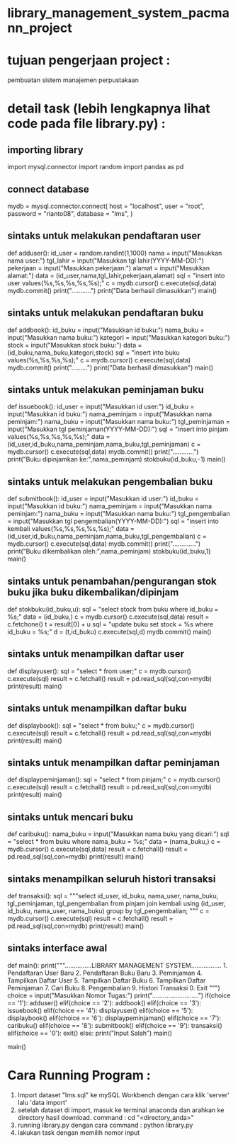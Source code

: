 # library_management_system_pacmann_project

# tujuan pengerjaan project :
pembuatan sistem manajemen perpustakaan

# detail task (lebih lengkapnya lihat code pada file library.py) :
## importing library
import mysql.connector
import random
import pandas as pd

## connect database
mydb = mysql.connector.connect(
    host = "localhost",
    user = "root",
    password = "rianto08",
    database = "lms",
)

## sintaks untuk melakukan pendaftaran user
def adduser():
    id_user = random.randint(1,1000)
    nama = input("Masukkan nama user:")
    tgl_lahir = input("Masukkan tgl lahir(YYYY-MM-DD):")
    pekerjaan = input("Masukkan pekerjaan:")
    alamat = input("Masukkan alamat:")
    data = (id_user,nama,tgl_lahir,pekerjaan,alamat)
    sql = "insert into user values(%s,%s,%s,%s,%s);"
    c = mydb.cursor()
    c.execute(sql,data)
    mydb.commit()
    print("...........")
    print("Data berhasil dimasukkan")
    main()
    
## sintaks untuk melakukan pendaftaran buku
def addbook():
    id_buku = input("Masukkan id buku:")
    nama_buku = input("Masukkan nama buku:")
    kategori = input("Masukkan kategori buku:")
    stock = input("Masukkan stock buku:")
    data = (id_buku,nama_buku,kategori,stock)
    sql = "insert into buku values(%s,%s,%s,%s);"
    c = mydb.cursor()
    c.execute(sql,data)
    mydb.commit()
    print(".........")
    print("Data berhasil dimasukkan")
    main()
    
## sintaks untuk melakukan peminjaman buku
def issuebook():
    id_user = input("Masukkan id user:")
    id_buku = input("Masukkan id buku:")
    nama_peminjam = input("Masukkan nama peminjam:")
    nama_buku = input("Masukkan nama buku:")
    tgl_peminjaman = input("Masukkan tgl peminjaman(YYYY-MM-DD):")
    sql = "insert into pinjam values(%s,%s,%s,%s,%s);"
    data = (id_user,id_buku,nama_peminjam,nama_buku,tgl_peminjaman)
    c = mydb.cursor()
    c.execute(sql,data)
    mydb.commit()
    print("............")
    print("Buku dipinjamkan ke:",nama_peminjam)
    stokbuku(id_buku,-1)
    main()
    
## sintaks untuk melakukan pengembalian buku
def submitbook():
    id_user = input("Masukkan id user:")
    id_buku = input("Masukkan id buku:")
    nama_peminjam = input("Masukkan nama peminjam:")
    nama_buku = input("Masukkan nama buku:")
    tgl_pengembalian = input("Masukkan tgl pengembalian(YYYY-MM-DD):")
    sql = "insert into kembali values(%s,%s,%s,%s,%s);"
    data = (id_user,id_buku,nama_peminjam,nama_buku,tgl_pengembalian)
    c = mydb.cursor()
    c.execute(sql,data)
    mydb.commit()
    print(".............")
    print("Buku dikembalikan oleh:",nama_peminjam)
    stokbuku(id_buku,1)
    main()
    
## sintaks untuk penambahan/pengurangan stok buku jika buku dikembalikan/dipinjam
def stokbuku(id_buku,u):
    sql = "select stock from buku where id_buku = %s;"
    data = (id_buku,)
    c = mydb.cursor()
    c.execute(sql,data)
    result = c.fetchone()
    t = result[0] + u
    sql = "update buku set stock = %s where id_buku = %s;"
    d = (t,id_buku)
    c.execute(sql,d)
    mydb.commit()
    main()
    
## sintaks untuk menampilkan daftar user
def displayuser():
    sql = "select * from user;"
    c = mydb.cursor()
    c.execute(sql)
    result = c.fetchall()
    result = pd.read_sql(sql,con=mydb)
    print(result)
    main()
    
## sintaks untuk menampilkan daftar buku
def displaybook():
    sql = "select * from buku;"
    c = mydb.cursor()
    c.execute(sql)
    result = c.fetchall()
    result = pd.read_sql(sql,con=mydb)
    print(result)
    main()

## sintaks untuk menampilkan daftar peminjaman
def displaypeminjaman():
    sql = "select * from pinjam;"
    c = mydb.cursor()
    c.execute(sql)
    result = c.fetchall()
    result = pd.read_sql(sql,con=mydb)
    print(result)
    main()
    
## sintaks untuk mencari buku
def caribuku():
    nama_buku = input("Masukkan nama buku yang dicari:")
    sql = "select * from buku where nama_buku = %s;"
    data = (nama_buku,)
    c = mydb.cursor()
    c.execute(sql,data)
    result = c.fetchall()
    result = pd.read_sql(sql,con=mydb)
    print(result)
    main()
    
## sintaks menampilkan seluruh histori transaksi
def transaksi():
    sql = """select id_user, id_buku, nama_user, nama_buku, tgl_peminjaman, tgl_pengembalian from pinjam
    join kembali using (id_user, id_buku, nama_user, nama_buku)
    group by tgl_pengembalian;
    """
    c = mydb.cursor()
    c.execute(sql)
    result = c.fetchall()
    result = pd.read_sql(sql,con=mydb)
    print(result)
    main()
    
## sintaks interface awal
def main():
    print("""...............LIBRARY MANAGEMENT SYSTEM.................
    1. Pendaftaran User Baru
    2. Pendaftaran Buku Baru
    3. Peminjaman
    4. Tampilkan Daftar User
    5. Tampilkan Daftar Buku
    6. Tampilkan Daftar Peminjaman
    7. Cari Buku
    8. Pengembalian
    9. Histori Transaksi
    0. Exit
    """)
    choice = input("Masukkan Nomor Tugas:")
    print("..........................")
    if(choice == '1'):
        adduser()
    elif(choice == '2'):
        addbook()
    elif(choice == '3'):
        issuebook()
    elif(choice == '4'):
        displayuser()
    elif(choice == '5'):
        displaybook()
    elif(choice == '6'):
        displaypeminjaman()
    elif(choice == '7'):
        caribuku()
    elif(choice == '8'):
        submitbook()
    elif(choice == '9'):
        transaksi()
    elif(choice == '0'):
        exit()
    else:
        print("Input Salah")
        main()

main()

# Cara Running Program :
1. Import dataset "lms.sql" ke mySQL Workbench dengan cara klik 'server' lalu 'data import'
2. setelah dataset di import, masuk ke terminal anaconda dan arahkan ke directory hasil download. command : cd "<directory_anda>"
3. running library.py dengan cara command : python library.py
4. lakukan task dengan memilih nomor input
